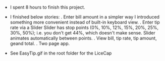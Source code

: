 - I spent 8 hours to finish this project.
- I finished below stories:
  . Enter bill amount in a simpler way
    I introduced something more convenient instead of built-in keyboard view.
  . Enter tip rate via a Slider
    Slider has stop points (0%, 10%, 12%, 15%, 20%, 25%, 30%, 50%); 
    i.e. you don't get 44%, which doesn't make sense.
    Slider animates automatically between points.
  . View bill, tip rate, tip amount, geand total.
  . Two page app.

- See EasyTip.gif in the root folder for the LiceCap
  


